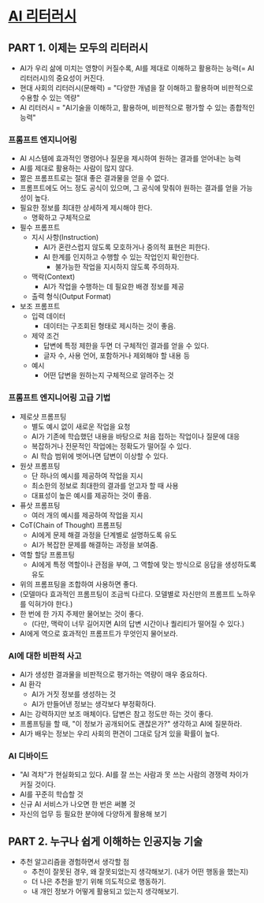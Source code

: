 # [AI 리터러시](http://aladin.kr/p/zRUfB)

## PART 1. 이제는 모두의 리터러시
- AI가 우리 삶에 미치는 영향이 커질수록, AI를 제대로 이해하고 활용하는 능력(= AI 리터러시)의 중요성이 커진다.
- 현대 사회의 리터러시(문해력) = "다양한 개념을 잘 이해하고 활용하며 비판적으로 수용할 수 있는 역량"
- AI 리터러시 = "AI기술을 이해하고, 활용하며, 비판적으로 평가할 수 있는 종합적인 능력"

### 프롬프트 엔지니어링
- AI 시스템에 효과적인 명령어나 질문을 제시하여 원하는 결과를 얻어내는 능력
- AI를 제대로 활용하는 사람이 많지 않다.
- 짦은 프롬프트로는 절대 좋은 결과물을 얻을 수 없다.
- 프롬프트에도 어느 정도 공식이 있으며, 그 공식에 맞춰야 원하는 결과를 얻을 가능성이 높다.
- 필요한 정보를 최대한 상세하게 제시해야 한다.
    - 명확하고 구체적으로
- 필수 프롬프트
    - 지시 사항(Instruction)
        - AI가 혼란스럽지 않도록 모호하거나 중의적 표현은 피한다.
        - AI 한계를 인지하고 수행할 수 있는 작업인지 확인한다.
            - 불가능한 작업을 지시하지 않도록 주의하자.
    - 맥락(Context)
        - AI가 작업을 수행하는 데 필요한 배경 정보를 제공
    - 출력 형식(Output Format)
- 보조 프롬프트
    - 입력 데이터
        - 데이터는 구조회된 형태로 제시하는 것이 좋음.
    - 제약 조건
        - 답변에 특정 제한을 두면 더 구체적인 결과를 얻을 수 있다.
        - 글자 수, 사용 언어, 포함하거나 제외해야 할 내용 등
    - 예시
        - 어떤 답변을 원하는지 구체적으로 알려주는 것

### 프롬프트 엔지니어링 고급 기법
- 제로샷 프롬프팅
    - 별도 예시 없이 새로운 작업을 요청
    - AI가 기존에 학습했던 내용을 바탕으로 처음 접하는 작업이나 질문에 대응
    - 복잡하거나 전문적인 작업에는 정확도가 떨어질 수 있다.
    - AI 학습 범위에 벗어나면 답변이 이상할 수 있다.
- 원샷 프롬프팅
    - 단 하나의 예시를 제공하여 작업을 지시
    - 최소한의 정보로 최대한의 결과를 얻고자 할 때 사용
    - 대표성이 높은 예시를 제공하는 것이 좋음.
- 퓨삿 프롬프팅
    - 여러 개의 예시를 제공하여 작업을 지시
- CoT(Chain of Thought) 프롬프팅
    - AI에게 문제 해결 과정을 단계별로 설명하도록 유도
    - AI가 복잡한 문제를 해결하는 과정을 보여줌.
- 역할 할당 프롬프팅
    - AI에게 특정 역할이나 관점을 부여, 그 역할에 맞는 방식으로 응답을 생성하도록 유도
- 위의 프롬프팅을 조합하여 사용하면 좋다.
- (모델마다 효과적인 프롬프팅이 조금씩 다르다. 모델별로 자신만의 프롬프트 노하우를 익혀가야 한다.)
- 한 번에 한 가지 주제만 물어보는 것이 좋다.
    - (다만, 맥락이 너무 길어지면 AI의 답변 시간이나 퀄리티가 떨어질 수 있다.)
- AI에게 역으로 효과적인 프롬프트가 무엇인지 물어보라.

### AI에 대한 비판적 사고
- AI가 생성한 결과물을 비판적으로 평가하는 역량이 매우 중요하다.
- AI 환각
    - AI가 거짓 정보를 생성하는 것
    - AI가 만들어낸 정보는 생각보다 부정확하다.
- AI는 강력하지만 보조 매체이다. 답변은 참고 정도만 하는 것이 좋다.
- 프롬프팅을 할 때, "이 정보가 공개되어도 괜찮은가?" 생각하고 AI에 질문하라.
- AI가 배우는 정보는 우리 사회의 편견이 그대로 담겨 있을 확률이 높다.

### AI 디바이드
- "AI 격차"가 현실화되고 있다. AI를 잘 쓰는 사람과 못 쓰는 사람의 경쟁력 차이가 커질 것이다.
- AI를 꾸준히 학습할 것
- 신규 AI 서비스가 나오면 한 번은 써볼 것
- 자신의 업무 등 필요한 분야에 다양하게 활용해 보기


## PART 2. 누구나 쉽게 이해하는 인공지능 기술
- 추천 알고리즘을 경험하면서 생각할 점
    - 추천이 잘못된 경우, 왜 잘못되었는지 생각해보기. (내가 어떤 행동을 했는지)
    - 더 나은 추천을 받기 위해 의도적으로 행동하기.
    - 내 개인 정보가 어떻게 활용되고 있는지 생각해보기.
